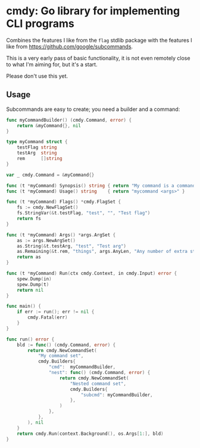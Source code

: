 cmdy: Go library for implementing CLI programs
==============================================

Combines the features I like from the `flag` stdlib package with the features
I like from https://github.com/google/subcommands.

This is a very early pass of basic functionality, it is not even remotely close
to what I'm aiming for, but it's a start.

Please don't use this yet.


Usage
-----

Subcommands are easy to create; you need a builder and a command:

```go
func myCommandBuilder() (cmdy.Command, error) {
    return &myCommand{}, nil
}

type myCommand struct {
    testFlag string
    testArg  string
    rem      []string
}

var _ cmdy.Command = &myCommand{}

func (t *myCommand) Synopsis() string { return "My command is a command that does stuff" }
func (t *myCommand) Usage() string    { return "mycommand <args>" }

func (t *myCommand) Flags() *cmdy.FlagSet {
	fs := cmdy.NewFlagSet()
	fs.StringVar(&t.testFlag, "test", "", "Test flag")
	return fs
}

func (t *myCommand) Args() *args.ArgSet {
	as := args.NewArgSet()
	as.String(&t.testArg, "test", "Test arg")
	as.Remaining(&t.rem, "things", args.AnyLen, "Any number of extra string arguments.")
	return as
}

func (t *myCommand) Run(ctx cmdy.Context, in cmdy.Input) error {
	spew.Dump(in)
	spew.Dump(t)
	return nil
}

func main() {
    if err := run(); err != nil {
        cmdy.Fatal(err)
    }
}

func run() error {
	bld := func() (cmdy.Command, error) {
		return cmdy.NewCommandSet(
			"My command set",
			cmdy.Builders{
				"cmd":  myCommandBuilder,
                "nest": func() (cmdy.Command, error) {
                    return cmdy.NewCommandSet(
                        "Nested command set",
                        cmdy.Builders{
                            "subcmd": myCommandBuilder,
                        },
                    )
                },
			},
		), nil
	}
	return cmdy.Run(context.Background(), os.Args[1:], bld)
}
```
